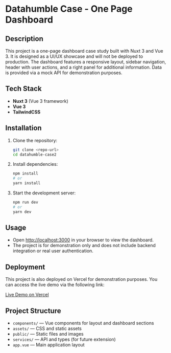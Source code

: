 # Datahumble Case - One Page Dashboard

## Description
This project is a one-page dashboard case study built with Nuxt 3 and Vue 3. It is designed as a UI/UX showcase and will not be deployed to production. The dashboard features a responsive layout, sidebar navigation, header with user actions, and a right panel for additional information. Data is provided via a mock API for demonstration purposes.

## Tech Stack
- **Nuxt 3** (Vue 3 framework)
- **Vue 3**
- **TailwindCSS**

## Installation
1. Clone the repository:
   ```bash
   git clone <repo-url>
   cd datahumble-case2
   ```
2. Install dependencies:
   ```bash
   npm install
   # or
   yarn install
   ```
3. Start the development server:
   ```bash
   npm run dev
   # or
   yarn dev
   ```

## Usage
- Open [http://localhost:3000](http://localhost:3000) in your browser to view the dashboard.
- The project is for demonstration only and does not include backend integration or real user authentication.

## Deployment
This project is also deployed on Vercel for demonstration purposes. You can access the live demo via the following link:

[Live Demo on Vercel](https://datahumble-case-ruddy.vercel.app/)

## Project Structure
- `components/` — Vue components for layout and dashboard sections
- `assets/` — CSS and static assets
- `public/` — Static files and images
- `services/` — API and types (for future extension)
- `app.vue` — Main application layout
